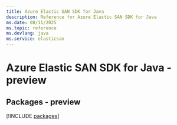 ```yaml
---
title: Azure Elastic SAN SDK for Java
description: Reference for Azure Elastic SAN SDK for Java
ms.date: 08/11/2025
ms.topic: reference
ms.devlang: java
ms.service: elasticsan
---
```

# Azure Elastic SAN SDK for Java - preview
## Packages - preview
[!INCLUDE [packages](elastic-san-index.md)]